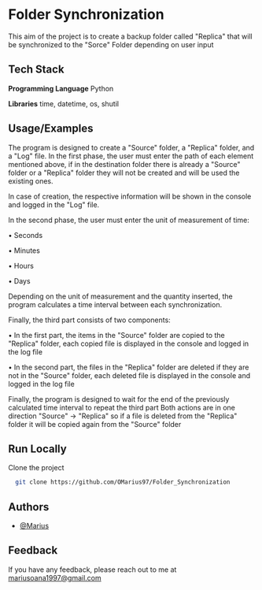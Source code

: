 
# Folder Synchronization

This aim of the project is to create a backup folder called "Replica" that will be synchronized to the "Sorce" Folder depending on user input


## Tech Stack

**Programming Language** Python

**Libraries** time, datetime, os, shutil


## Usage/Examples

The program is designed to create a "Source" folder, a "Replica" folder, and a "Log" file.
In the first phase, the user must enter the path of each element mentioned above, if in the destination folder there is already a "Source" folder or a "Replica" folder they will not be created and will be used the existing ones.

In case of creation, the respective information will be shown in the console and logged in the "Log" file.

In the second phase, the user must enter the unit of measurement of time:

•	Seconds

•	Minutes

•	Hours

•	Days

Depending on the unit of measurement and the quantity inserted, the program calculates a time interval between each synchronization.

Finally, the third part consists of two components:

•	In the first part, the items in the "Source" folder are copied to the "Replica" folder, each copied file is displayed in the console and logged in the log file

•	In the second part, the files in the "Replica" folder are deleted if they are not in the "Source" folder, each deleted file is displayed in the console and logged in the log file

Finally, the program is designed to wait for the end of the previously calculated time interval to repeat the third part
Both actions are in one direction "Source" -> "Replica" so if a file is deleted from the "Replica" folder it will be copied again from the "Source" folder

## Run Locally

Clone the project

```bash
  git clone https://github.com/OMarius97/Folder_Synchronization
```
## Authors

- [@Marius](https://www.github.com/OMarius97)


## Feedback

If you have any feedback, please reach out to me at mariusoana1997@gmail.com

